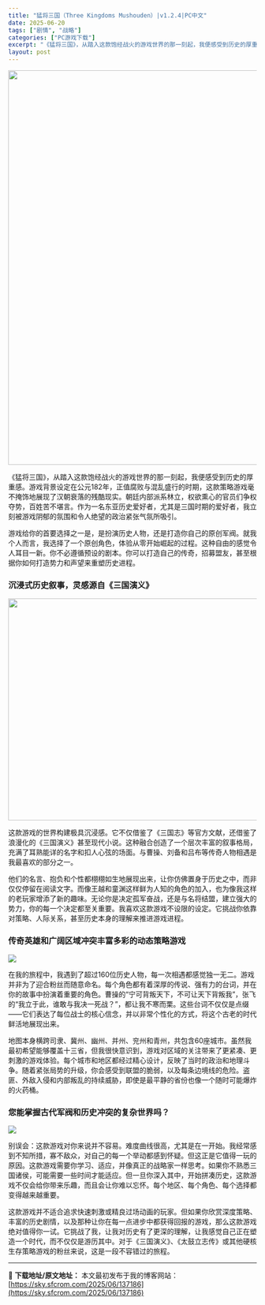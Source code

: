 ```yaml
---
title: "猛将三国（Three Kingdoms Mushouden）|v1.2.4|PC中文"
date: 2025-06-20
tags: ["剧情", "战略"]
categories: ["PC游戏下载"]
excerpt: "《猛将三国》，从踏入这款饱经战火的游戏世界的那一刻起，我便感受到历史的厚重感。游戏背景设定在公元182年，正值腐败与混乱盛行的时期，这款策略游戏毫不掩饰地展现了汉朝衰落的残酷现实。朝廷内部派系林立，权欲熏心的官员们争权夺势，百姓苦不堪言。作为一名东亚历史爱好者，尤其是三国时期的爱好者，我立刻被游戏阴&hellip;"
layout: post
---
```


<img class="aligncenter size-full wp-image-137188" src="https://sky.sfcrom.com/wp-content/uploads/2025/06/202506200115496.webp" alt="" width="550" height="800" />

《猛将三国》，从踏入这款饱经战火的游戏世界的那一刻起，我便感受到历史的厚重感。游戏背景设定在公元182年，正值腐败与混乱盛行的时期，这款策略游戏毫不掩饰地展现了汉朝衰落的残酷现实。朝廷内部派系林立，权欲熏心的官员们争权夺势，百姓苦不堪言。作为一名东亚历史爱好者，尤其是三国时期的爱好者，我立刻被游戏阴郁的氛围和令人绝望的政治紧张气氛所吸引。

游戏给你的首要选择之一是，是扮演历史人物，还是打造你自己的原创军阀。就我个人而言，我选择了一个原创角色，体验从零开始崛起的过程。这种自由的感觉令人耳目一新。你不必遵循预设的剧本。你可以打造自己的传奇，招募盟友，甚至根据你如何打造势力和声望来重塑历史进程。
<h3>沉浸式历史叙事，灵感源自《三国演义》</h3>
<img class="aligncenter size-full wp-image-137187" src="https://sky.sfcrom.com/wp-content/uploads/2025/06/2025062001154918.webp" alt="" width="1000" height="450" />

这款游戏的世界构建极具沉浸感。它不仅借鉴了《三国志》等官方文献，还借鉴了浪漫化的《三国演义》甚至现代小说。这种融合创造了一个层次丰富的叙事格局，充满了耳熟能详的名字和扣人心弦的场面。与曹操、刘备和吕布等传奇人物相遇是我最喜欢的部分之一。

他们的名言、抱负和个性都栩栩如生地展现出来，让你仿佛置身于历史之中，而非仅仅停留在阅读文字。而像王越和童渊这样鲜为人知的角色的加入，也为像我这样的老玩家增添了新的趣味。无论你是决定孤军奋战，还是与名将结盟，建立强大的势力，你的每一个决定都至关重要。我喜欢这款游戏不设限的设定。它挑战你依靠对策略、人际关系，甚至历史本身的理解来推进游戏进程。
<h3>传奇英雄和广阔区域冲突丰富多彩的动态策略游戏</h3>
<img src="https://shared.akamai.steamstatic.com/store_item_assets/steam/apps/3285500/4d7b7a329e0621af2c14e7f18c7eac7c529d0ef1/ss_4d7b7a329e0621af2c14e7f18c7eac7c529d0ef1.1920x1080.jpg?t=1750125066" />

在我的旅程中，我遇到了超过160位历史人物，每一次相遇都感觉独一无二。游戏并非为了迎合粉丝而随意命名。每个角色都有着深厚的传说、强有力的台词，并在你的故事中扮演着重要的角色。曹操的“宁可背叛天下，不可让天下背叛我”，张飞的“我立于此，谁敢与我决一死战？”，都让我不寒而栗。这些台词不仅仅是点缀——它们表达了每位战士的核心信念，并以非常个性化的方式，将这个古老的时代鲜活地展现出来。

地图本身横跨司隶、冀州、幽州、并州、兖州和青州，共包含60座城市。虽然我最初希望能够覆盖十三省，但我很快意识到，游戏对区域的关注带来了更紧凑、更刺激的游戏体验。每个城市和地区都经过精心设计，反映了当时的政治和地理斗争。随着紧张局势的升级，你会感受到联盟的脆弱，以及每条边境线的危险。盗匪、外敌入侵和内部叛乱的持续威胁，即使是最平静的省份也像一个随时可能爆炸的火药桶。
<h3>您能掌握古代军阀和历史冲突的复杂世界吗？</h3>
<img src="https://shared.akamai.steamstatic.com/store_item_assets/steam/apps/3285500/ss_873fe57ff3f95e21fbefccab6f6da9b3abae7904.1920x1080.jpg?t=1750125066" />

别误会：这款游戏对你来说并不容易。难度曲线很高，尤其是在一开始。我经常感到不知所措，寡不敌众，对自己的每一个举动都感到怀疑。但这正是它值得一玩的原因。这款游戏需要你学习、适应，并像真正的战略家一样思考。如果你不熟悉三国诸侯，可能需要一些时间才能适应。但一旦你深入其中，开始拼凑历史，这款游戏不仅会给你带来乐趣，而且会让你难以忘怀。每个地区、每个角色、每个选择都变得越来越重要。

这款游戏并不适合追求快速刺激或精良过场动画的玩家。但如果你欣赏深度策略、丰富的历史剧情，以及那种让你在每一点进步中都获得回报的游戏，那么这款游戏绝对值得你一试。它挑战了我，让我对历史有了更深的理解，让我感觉自己正在塑造一个时代，而不仅仅是游历其中。对于《三国演义》、《太鼓立志传》或其他硬核生存策略游戏的粉丝来说，这是一段不容错过的旅程。

---
📖 **下载地址/原文地址：** 本文最初发布于我的博客网站：[https://sky.sfcrom.com/2025/06/137186](https://sky.sfcrom.com/2025/06/137186)

